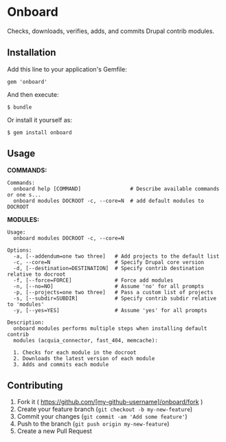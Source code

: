 # Onboard

Checks, downloads, verifies, adds, and commits Drupal contrib modules.

## Installation

Add this line to your application's Gemfile:

    gem 'onboard'

And then execute:

    $ bundle

Or install it yourself as:

    $ gem install onboard

## Usage

__COMMANDS:__
```
Commands:
  onboard help [COMMAND]                # Describe available commands or one s...
  onboard modules DOCROOT -c, --core=N  # add default modules to DOCROOT
```

__MODULES:__
```
Usage:
  onboard modules DOCROOT -c, --core=N

Options:
  -a, [--addendum=one two three]   # Add projects to the default list
  -c, --core=N                     # Specify Drupal core version
  -d, [--destination=DESTINATION]  # Specify contrib destination relative to docroot
  -f, [--force=FORCE]              # Force add modules
  -n, [--no=NO]                    # Assume 'no' for all prompts
  -p, [--projects=one two three]   # Pass a custom list of projects
  -s, [--subdir=SUBDIR]            # Specify contrib subdir relative to 'modules'
  -y, [--yes=YES]                  # Assume 'yes' for all prompts

Description:
  onboard modules performs multiple steps when installing default contrib
  modules (acquia_connector, fast_404, memcache):

  1. Checks for each module in the docroot
  2. Downloads the latest version of each module
  3. Adds and commits each module
```

## Contributing

1. Fork it ( https://github.com/[my-github-username]/onboard/fork )
2. Create your feature branch (`git checkout -b my-new-feature`)
3. Commit your changes (`git commit -am 'Add some feature'`)
4. Push to the branch (`git push origin my-new-feature`)
5. Create a new Pull Request
